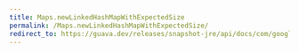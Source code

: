 ```yaml
---
title: Maps.newLinkedHashMapWithExpectedSize
permalink: /Maps.newLinkedHashMapWithExpectedSize/
redirect_to: https://guava.dev/releases/snapshot-jre/api/docs/com/google/common/collect/Maps.html#newLinkedHashMapWithExpectedSize-int-
---
```

